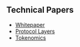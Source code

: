 ## Technical Papers

+ [Whitepaper](https://cdn.minima.global/media/2020/12/08/Minima_Whitepaper_v8.pdf)
+ [Protocol Layers](https://cdn.minima.global/media/2021/01/04/Protocol_Layers_.pdf)
+ [Tokenomics](https://cdn.minima.global/media/2021/01/04/Minima_Token_Economics.pdf)
